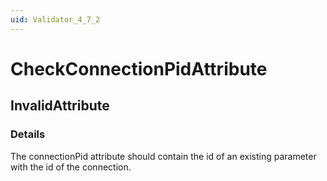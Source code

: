 ```yaml
---
uid: Validator_4_7_2
---
```


# CheckConnectionPidAttribute

## InvalidAttribute

<!-- Description, Properties, ... sections are auto-generated. -->
<!-- REPLACE ME AUTO-GENERATION -->

### Details

The connectionPid attribute should contain the id of an existing parameter with the id of the connection.

<!-- Uncomment to add example code -->
<!--### Example code-->
